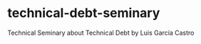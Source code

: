 technical-debt-seminary
=======================

Technical Seminary about Technical Debt by Luis García Castro
